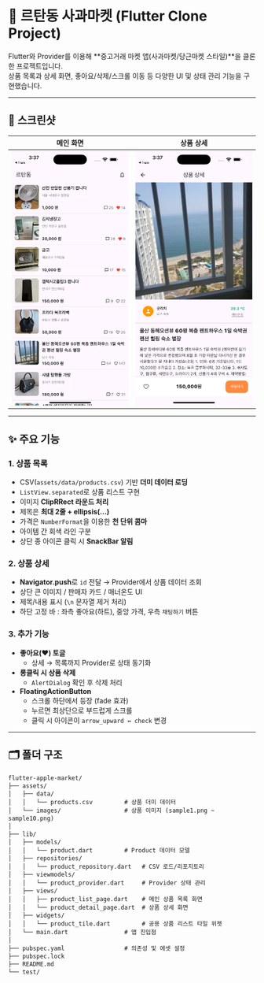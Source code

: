 # 🍎 르탄동 사과마켓 (Flutter Clone Project)

Flutter와 Provider를 이용해 **중고거래 마켓 앱(사과마켓/당근마켓 스타일)**을 클론한 프로젝트입니다.  
상품 목록과 상세 화면, 좋아요/삭제/스크롤 이동 등 다양한 UI 및 상태 관리 기능을 구현했습니다.

---

## 📱 스크린샷

| 메인 화면                                | 상품 상세                                  |
| ---------------------------------------- | ------------------------------------------ |
| ![메인화면](assets/screenshots/main.png) | ![상세화면](assets/screenshots/detail.png) |

---

## ✨ 주요 기능

### 1. 상품 목록

- CSV(`assets/data/products.csv`) 기반 **더미 데이터 로딩**
- `ListView.separated`로 상품 리스트 구현
- 이미지 **ClipRRect 라운드 처리**
- 제목은 **최대 2줄 + ellipsis(...)**
- 가격은 `NumberFormat`을 이용한 **천 단위 콤마**
- 아이템 간 회색 라인 구분
- 상단 종 아이콘 클릭 시 **SnackBar 알림**

### 2. 상품 상세

- **Navigator.push**로 `id` 전달 → Provider에서 상품 데이터 조회
- 상단 큰 이미지 / 판매자 카드 / 매너온도 UI
- 제목/내용 표시 (`\n` 문자열 제거 처리)
- 하단 고정 바 : 좌측 좋아요(하트), 중앙 가격, 우측 `채팅하기` 버튼

### 3. 추가 기능

- **좋아요(♥) 토글**
  - 상세 → 목록까지 Provider로 상태 동기화
- **롱클릭 시 상품 삭제**
  - `AlertDialog` 확인 후 삭제 처리
- **FloatingActionButton**
  - 스크롤 하단에서 등장 (fade 효과)
  - 누르면 최상단으로 부드럽게 스크롤
  - 클릭 시 아이콘이 `arrow_upward ↔ check` 변경

---

## 🗂 폴더 구조
~~~
flutter-apple-market/
├── assets/
│   ├── data/
│   │   └── products.csv         # 상품 더미 데이터
│   └── images/                  # 상품 이미지 (sample1.png ~ sample10.png)
│
├── lib/
│   ├── models/
│   │   └── product.dart         # Product 데이터 모델
│   ├── repositories/
│   │   └── product_repository.dart   # CSV 로드/리포지토리
│   ├── viewmodels/
│   │   └── product_provider.dart     # Provider 상태 관리
│   ├── views/
│   │   ├── product_list_page.dart    # 메인 상품 목록 화면
│   │   └── product_detail_page.dart  # 상품 상세 화면
│   ├── widgets/
│   │   └── product_tile.dart         # 공용 상품 리스트 타일 위젯
│   └── main.dart                # 앱 진입점
│
├── pubspec.yaml                 # 의존성 및 에셋 설정
├── pubspec.lock
├── README.md
└── test/
~~~
